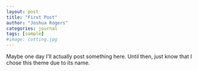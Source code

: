 ```yaml
---
layout: post
title: "First Post"
author: "Joshua Rogers"
categories: journal
tags: [sample]
#image: cutting.jpg
---
```


Maybe one day I'll actually post something here. Until then, just know that I chose this theme due to its name.

